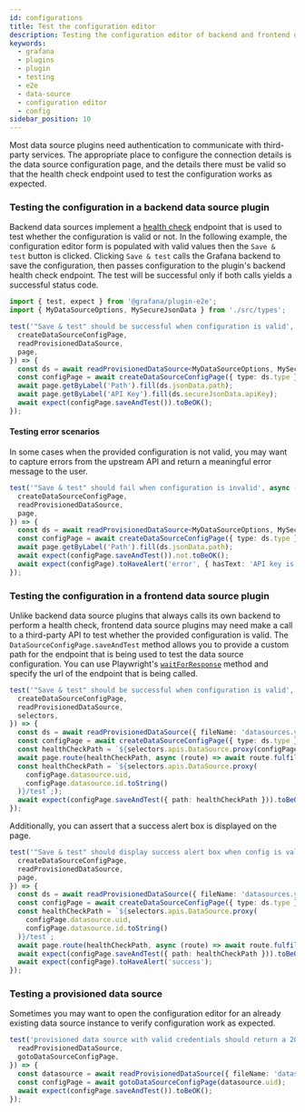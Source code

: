 ```yaml
---
id: configurations
title: Test the configuration editor
description: Testing the configuration editor of backend and frontend data sources with valid and invalid configuration
keywords:
  - grafana
  - plugins
  - plugin
  - testing
  - e2e
  - data-source
  - configuration editor
  - config
sidebar_position: 10
---
```


Most data source plugins need authentication to communicate with third-party services. The appropriate place to configure the connection details is the data source configuration page, and the details there must be valid so that the health check endpoint used to test the configuration works as expected.

### Testing the configuration in a backend data source plugin

Backend data sources implement a [health check](../../introduction/backend.md#health-checks) endpoint that is used to test whether the configuration is valid or not. In the following example, the configuration editor form is populated with valid values then the `Save & test` button is clicked. Clicking `Save & test` calls the Grafana backend to save the configuration, then passes configuration to the plugin's backend health check endpoint. The test will be successful only if both calls yields a successful status code.

```ts title="configurationEditor.spec.ts"
import { test, expect } from '@grafana/plugin-e2e';
import { MyDataSourceOptions, MySecureJsonData } from './src/types';

test('"Save & test" should be successful when configuration is valid', async ({
  createDataSourceConfigPage,
  readProvisionedDataSource,
  page,
}) => {
  const ds = await readProvisionedDataSource<MyDataSourceOptions, MySecureJsonData>({ fileName: 'datasources.yml' });
  const configPage = await createDataSourceConfigPage({ type: ds.type });
  await page.getByLabel('Path').fill(ds.jsonData.path);
  await page.getByLabel('API Key').fill(ds.secureJsonData.apiKey);
  await expect(configPage.saveAndTest()).toBeOK();
});
```

#### Testing error scenarios

In some cases when the provided configuration is not valid, you may want to capture errors from the upstream API and return a meaningful error message to the user.

```ts title="configurationEditor.spec.ts"
test('"Save & test" should fail when configuration is invalid', async ({
  createDataSourceConfigPage,
  readProvisionedDataSource,
  page,
}) => {
  const ds = await readProvisionedDataSource<MyDataSourceOptions, MySecureJsonData>({ fileName: 'datasources.yml' });
  const configPage = await createDataSourceConfigPage({ type: ds.type });
  await page.getByLabel('Path').fill(ds.jsonData.path);
  await expect(configPage.saveAndTest()).not.toBeOK();
  await expect(configPage).toHaveAlert('error', { hasText: 'API key is missing' });
});
```

### Testing the configuration in a frontend data source plugin

Unlike backend data source plugins that always calls its own backend to perform a health check, frontend data source plugins may need make a call to a third-party API to test whether the provided configuration is valid. The `DataSourceConfigPage.saveAndTest` method allows you to provide a custom path for the endpoint that is being used to test the data source configuration.
You can use Playwright's [`waitForResponse`](https://playwright.dev/docs/api/class-page#page-wait-for-response) method and specify the url of the endpoint that is being called.

```ts title="configurationEditor.spec.ts"
test('"Save & test" should be successful when configuration is valid', async ({
  createDataSourceConfigPage,
  readProvisionedDataSource,
  selectors,
}) => {
  const ds = await readProvisionedDataSource({ fileName: 'datasources.yml' });
  const configPage = await createDataSourceConfigPage({ type: ds.type });
  const healthCheckPath = `${selectors.apis.DataSource.proxy(configPage.datasource.uid)}/test`;
  await page.route(healthCheckPath, async (route) => await route.fulfill({ status: 200, body: 'OK' })
  const healthCheckPath = `${selectors.apis.DataSource.proxy(
    configPage.datasource.uid,
    configPage.datasource.id.toString()
  )}/test`;);
  await expect(configPage.saveAndTest({ path: healthCheckPath })).toBeOK();
});
```

Additionally, you can assert that a success alert box is displayed on the page.

```ts title="configurationEditor.spec.ts"
test('"Save & test" should display success alert box when config is valid', async ({
  createDataSourceConfigPage,
  readProvisionedDataSource,
  page,
}) => {
  const ds = await readProvisionedDataSource({ fileName: 'datasources.yml' });
  const configPage = await createDataSourceConfigPage({ type: ds.type });
  const healthCheckPath = `${selectors.apis.DataSource.proxy(
    configPage.datasource.uid,
    configPage.datasource.id.toString()
  )}/test`;
  await page.route(healthCheckPath, async (route) => await route.fulfill({ status: 200, body: 'OK' }));
  await expect(configPage.saveAndTest({ path: healthCheckPath })).toBeOK();
  await expect(configPage).toHaveAlert('success');
});
```

### Testing a provisioned data source

Sometimes you may want to open the configuration editor for an already existing data source instance to verify configuration work as expected.

```ts
test('provisioned data source with valid credentials should return a 200 status code', async ({
  readProvisionedDataSource,
  gotoDataSourceConfigPage,
}) => {
  const datasource = await readProvisionedDataSource({ fileName: 'datasources.yml' });
  const configPage = await gotoDataSourceConfigPage(datasource.uid);
  await expect(configPage.saveAndTest()).toBeOK();
});
```
